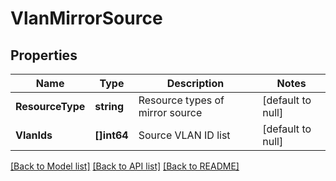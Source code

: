 # VlanMirrorSource

## Properties
Name | Type | Description | Notes
------------ | ------------- | ------------- | -------------
**ResourceType** | **string** | Resource types of mirror source | [default to null]
**VlanIds** | **[]int64** | Source VLAN ID list | [default to null]

[[Back to Model list]](../README.md#documentation-for-models) [[Back to API list]](../README.md#documentation-for-api-endpoints) [[Back to README]](../README.md)

